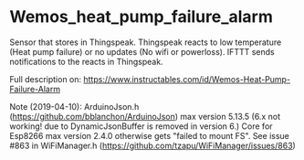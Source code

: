 # Wemos_heat_pump_failure_alarm
Sensor that stores in Thingspeak. Thingspeak reacts to low temperature (Heat pump failure) or no updates (No wifi or powerloss). IFTTT sends notifications to the reacts in Thingspeak. 

Full description on: https://www.instructables.com/id/Wemos-Heat-Pump-Failure-Alarm

Note (2019-04-10): 
ArduinoJson.h (https://github.com/bblanchon/ArduinoJson) max version 5.13.5 (6.x not working! due to DynamicJsonBuffer is removed in version 6.) 
Core for Esp8266 max version 2.4.0 otherwise gets "failed to mount FS". See issue #863 in WiFiManager.h (https://github.com/tzapu/WiFiManager/issues/863)
